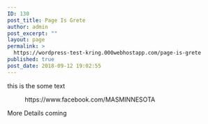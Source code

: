 ```yaml
---
ID: 130
post_title: Page Is Grete
author: admin
post_excerpt: ""
layout: page
permalink: >
  https://wordpress-test-kring.000webhostapp.com/page-is-grete
published: true
post_date: 2018-09-12 19:02:55
---
```

<!-- wp:paragraph -->
<p>this is the some text</p>
<!-- /wp:paragraph -->

<!-- wp:core-embed/facebook {"url":"https://www.facebook.com/MASMINNESOTA"} -->
<figure class="wp-block-embed-facebook wp-block-embed">
https://www.facebook.com/MASMINNESOTA
</figure>
<!-- /wp:core-embed/facebook -->

<!-- wp:cover-image {"url":"https://wordpress-test-kring.000webhostapp.com/wp-content/uploads/2018/09/courses-04-free-img.jpg","align":"center","id":112,"dimRatio":40} -->
<div class="wp-block-cover-image has-background-dim-40 has-background-dim aligncenter" style="background-image:url(https://wordpress-test-kring.000webhostapp.com/wp-content/uploads/2018/09/courses-04-free-img.jpg)"><p class="wp-block-cover-image-text">More Details coming</p></div>
<!-- /wp:cover-image -->

<!-- wp:columns -->
<div class="wp-block-columns has-2-columns"><!-- wp:column -->
<div class="wp-block-column"><!-- wp:image {"id":113,"align":"center"} -->
<div class="wp-block-image"><figure class="aligncenter"><img src="https://wordpress-test-kring.000webhostapp.com/wp-content/uploads/2018/09/courses-03-free-img.jpg" alt="" class="wp-image-113"/></figure></div>
<!-- /wp:image --></div>
<!-- /wp:column -->

<!-- wp:column -->
<div class="wp-block-column"><!-- wp:image {"id":110,"align":"center"} -->
<div class="wp-block-image"><figure class="aligncenter"><img src="https://wordpress-test-kring.000webhostapp.com/wp-content/uploads/2018/09/courses-06-free-img.jpg" alt="" class="wp-image-110"/></figure></div>
<!-- /wp:image --></div>
<!-- /wp:column --></div>
<!-- /wp:columns -->